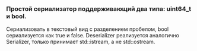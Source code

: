 ### Простой сериализатор поддерживающий два типа: uint64_t и bool.

Сериализовать в текстовый вид с разделением пробелом, bool сериализуется как true и false.
Deserializer реализуется аналогично Serializer, только принимает std::istream, а не std::ostream.
